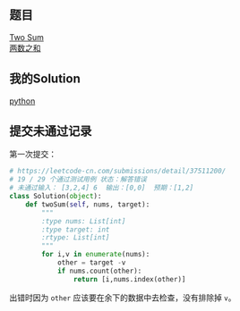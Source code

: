 ## 题目

[Two Sum](https://leetcode.com/problems/two-sum/) <br/> [两数之和](https://leetcode-cn.com/problems/two-sum/) 

## 我的Solution

[python](../1/1_two_sum.py)

## 提交未通过记录

第一次提交：

```python
# https://leetcode-cn.com/submissions/detail/37511200/
# 19 / 29 个通过测试用例 状态：解答错误
# 未通过输入： [3,2,4] 6  输出：[0,0]  预期：[1,2]
class Solution(object):
    def twoSum(self, nums, target):
        """
        :type nums: List[int]
        :type target: int
        :rtype: List[int]
        """
        for i,v in enumerate(nums):
            other = target -v
            if nums.count(other):
                return [i,nums.index(other)]
```
出错时因为 `other` 应该要在余下的数据中去检查，没有排除掉 `v`。

